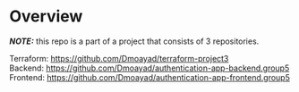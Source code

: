# Overview

**_NOTE:_** this repo is a part of a project that consists of 3 repositories.

Terraform: https://github.com/Dmoayad/terraform-project3  
Backend: https://github.com/Dmoayad/authentication-app-backend.group5  
Frontend: https://github.com/Dmoayad/authentication-app-frontend.group5
